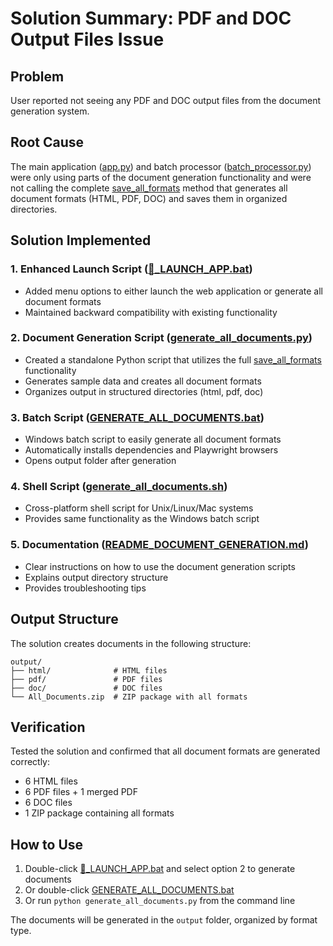 # Solution Summary: PDF and DOC Output Files Issue

## Problem
User reported not seeing any PDF and DOC output files from the document generation system.

## Root Cause
The main application ([app.py](file:///c:/Users/Rajkumar/BillGeneratorV01/app.py)) and batch processor ([batch_processor.py](file:///c:/Users/Rajkumar/BillGeneratorV01/batch_processor.py)) were only using parts of the document generation functionality and were not calling the complete [save_all_formats](file:///c:/Users/Rajkumar/BillGeneratorV01/enhanced_document_generator_fixed.py#L1273-L1372) method that generates all document formats (HTML, PDF, DOC) and saves them in organized directories.

## Solution Implemented

### 1. Enhanced Launch Script ([🚀_LAUNCH_APP.bat](file:///c:/Users/Rajkumar/BillGeneratorV01/🚀_LAUNCH_APP.bat))
- Added menu options to either launch the web application or generate all document formats
- Maintained backward compatibility with existing functionality

### 2. Document Generation Script ([generate_all_documents.py](file:///c:/Users/Rajkumar/BillGeneratorV01/generate_all_documents.py))
- Created a standalone Python script that utilizes the full [save_all_formats](file:///c:/Users/Rajkumar/BillGeneratorV01/enhanced_document_generator_fixed.py#L1273-L1372) functionality
- Generates sample data and creates all document formats
- Organizes output in structured directories (html, pdf, doc)

### 3. Batch Script ([GENERATE_ALL_DOCUMENTS.bat](file:///c:/Users/Rajkumar/BillGeneratorV01/GENERATE_ALL_DOCUMENTS.bat))
- Windows batch script to easily generate all document formats
- Automatically installs dependencies and Playwright browsers
- Opens output folder after generation

### 4. Shell Script ([generate_all_documents.sh](file:///c:/Users/Rajkumar/BillGeneratorV01/generate_all_documents.sh))
- Cross-platform shell script for Unix/Linux/Mac systems
- Provides same functionality as the Windows batch script

### 5. Documentation ([README_DOCUMENT_GENERATION.md](file:///c:/Users/Rajkumar/BillGeneratorV01/README_DOCUMENT_GENERATION.md))
- Clear instructions on how to use the document generation scripts
- Explains output directory structure
- Provides troubleshooting tips

## Output Structure
The solution creates documents in the following structure:
```
output/
├── html/              # HTML files
├── pdf/               # PDF files
├── doc/               # DOC files
└── All_Documents.zip  # ZIP package with all formats
```

## Verification
Tested the solution and confirmed that all document formats are generated correctly:
- 6 HTML files
- 6 PDF files + 1 merged PDF
- 6 DOC files
- 1 ZIP package containing all formats

## How to Use
1. Double-click [🚀_LAUNCH_APP.bat](file:///c:/Users/Rajkumar/BillGeneratorV01/🚀_LAUNCH_APP.bat) and select option 2 to generate documents
2. Or double-click [GENERATE_ALL_DOCUMENTS.bat](file:///c:/Users/Rajkumar/BillGeneratorV01/GENERATE_ALL_DOCUMENTS.bat)
3. Or run `python generate_all_documents.py` from the command line

The documents will be generated in the `output` folder, organized by format type.